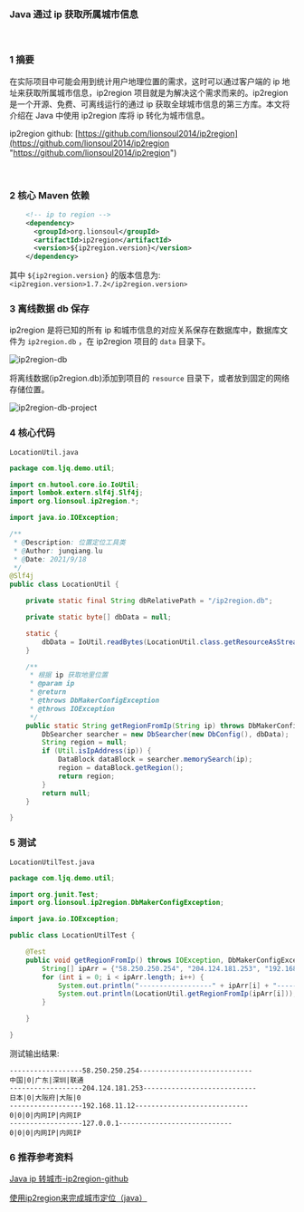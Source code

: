 ### Java 通过 ip 获取所属城市信息  


​    

### 1 摘要  

在实际项目中可能会用到统计用户地理位置的需求，这时可以通过客户端的 ip 地址来获取所属城市信息，ip2region 项目就是为解决这个需求而来的。ip2region 是一个开源、免费、可离线运行的通过 ip 获取全球城市信息的第三方库。本文将介绍在 Java 中使用 ip2region 库将 ip 转化为城市信息。  

ip2region github: [https://github.com/lionsoul2014/ip2region](https://github.com/lionsoul2014/ip2region "https://github.com/lionsoul2014/ip2region")  

​    

### 2 核心 Maven 依赖  

```xml
    <!-- ip to region -->
    <dependency>
      <groupId>org.lionsoul</groupId>
      <artifactId>ip2region</artifactId>
      <version>${ip2region.version}</version>
    </dependency>
```

其中 `${ip2region.version}` 的版本信息为: `<ip2region.version>1.7.2</ip2region.version>`  

### 3 离线数据 db 保存  

ip2region 是将已知的所有 ip 和城市信息的对应关系保存在数据库中，数据库文件为 `ip2region.db` ，在 ip2region 项目的 `data` 目录下。  

![ip2region-db](https://cdn.jsdelivr.net/gh/Flying9001/images/pic/ip2region-db.jpg)

将离线数据(ip2region.db)添加到项目的 `resource` 目录下，或者放到固定的网络存储位置。  

![ip2region-db-project](https://cdn.jsdelivr.net/gh/Flying9001/images/pic/ip2region-db-project.jpg)

### 4 核心代码  

```
LocationUtil.java
```

```java
package com.ljq.demo.util;

import cn.hutool.core.io.IoUtil;
import lombok.extern.slf4j.Slf4j;
import org.lionsoul.ip2region.*;

import java.io.IOException;

/**
 * @Description: 位置定位工具类
 * @Author: junqiang.lu
 * @Date: 2021/9/18
 */
@Slf4j
public class LocationUtil {

    private static final String dbRelativePath = "/ip2region.db";

    private static byte[] dbData = null;

    static {
        dbData = IoUtil.readBytes(LocationUtil.class.getResourceAsStream(dbRelativePath));
    }

    /**
     * 根据 ip 获取地里位置
     * @param ip
     * @return
     * @throws DbMakerConfigException
     * @throws IOException
     */
    public static String getRegionFromIp(String ip) throws DbMakerConfigException, IOException {
        DbSearcher searcher = new DbSearcher(new DbConfig(), dbData);
        String region = null;
        if (Util.isIpAddress(ip)) {
            DataBlock dataBlock = searcher.memorySearch(ip);
            region = dataBlock.getRegion();
            return region;
        }
        return null;
    }

}

```

### 5 测试  

```
LocationUtilTest.java
```

```java
package com.ljq.demo.util;

import org.junit.Test;
import org.lionsoul.ip2region.DbMakerConfigException;

import java.io.IOException;

public class LocationUtilTest {

    @Test
    public void getRegionFromIp() throws IOException, DbMakerConfigException {
        String[] ipArr = {"58.250.250.254", "204.124.181.253", "192.168.11.12", "127.0.0.1"};
        for (int i = 0; i < ipArr.length; i++) {
            System.out.println("------------------" + ipArr[i] + "----------------------------");
            System.out.println(LocationUtil.getRegionFromIp(ipArr[i]));
        }

    }

}
```

测试输出结果:  

```
------------------58.250.250.254----------------------------
中国|0|广东|深圳|联通
------------------204.124.181.253----------------------------
日本|0|大阪府|大阪|0
------------------192.168.11.12----------------------------
0|0|0|内网IP|内网IP
------------------127.0.0.1----------------------------
0|0|0|内网IP|内网IP
```

### 6 推荐参考资料  

[Java ip 转城市-ip2region-github](https://github.com/lionsoul2014/ip2region "https://github.com/lionsoul2014/ip2region")  

[使用ip2region来完成城市定位（java）](https://blog.csdn.net/chenmingxu438521/article/details/103727449 "https://blog.csdn.net/chenmingxu438521/article/details/103727449")  

